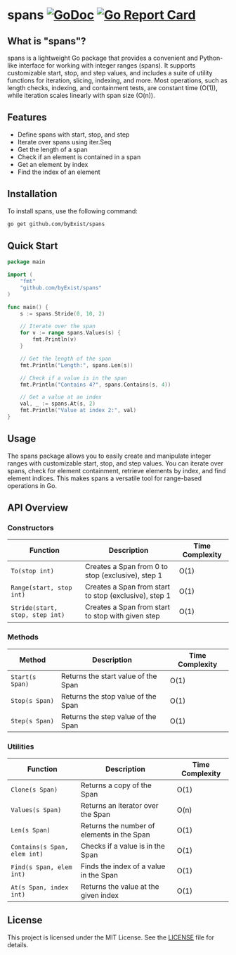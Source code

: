 # spans [![GoDoc](https://pkg.go.dev/badge/github.com/byExist/spans.svg)](https://pkg.go.dev/github.com/byExist/spans) [![Go Report Card](https://goreportcard.com/badge/github.com/byExist/spans)](https://goreportcard.com/report/github.com/byExist/spans) 

## What is "spans"?

spans is a lightweight Go package that provides a convenient and Python-like interface for working with integer ranges (spans). It supports customizable start, stop, and step values, and includes a suite of utility functions for iteration, slicing, indexing, and more. Most operations, such as length checks, indexing, and containment tests, are constant time (O(1)), while iteration scales linearly with span size (O(n)).

## Features

- Define spans with start, stop, and step
- Iterate over spans using iter.Seq
- Get the length of a span
- Check if an element is contained in a span
- Get an element by index
- Find the index of an element

## Installation

To install spans, use the following command:

```bash
go get github.com/byExist/spans
```

## Quick Start

```go
package main

import (
	"fmt"
	"github.com/byExist/spans"
)

func main() {
	s := spans.Stride(0, 10, 2)

	// Iterate over the span
	for v := range spans.Values(s) {
		fmt.Println(v)
	}

	// Get the length of the span
	fmt.Println("Length:", spans.Len(s))

	// Check if a value is in the span
	fmt.Println("Contains 4?", spans.Contains(s, 4))

	// Get a value at an index
	val, _ := spans.At(s, 2)
	fmt.Println("Value at index 2:", val)
}
```

## Usage

The spans package allows you to easily create and manipulate integer ranges with customizable start, stop, and step values. You can iterate over spans, check for element containment, retrieve elements by index, and find element indices. This makes spans a versatile tool for range-based operations in Go.

## API Overview

### Constructors

| Function | Description | Time Complexity |
|----------|-------------|------------------|
| `To(stop int)` | Creates a Span from 0 to stop (exclusive), step 1 | O(1) |
| `Range(start, stop int)` | Creates a Span from start to stop (exclusive), step 1 | O(1) |
| `Stride(start, stop, step int)` | Creates a Span from start to stop with given step | O(1) |

### Methods

| Method | Description | Time Complexity |
|--------|-------------|------------------|
| `Start(s Span)` | Returns the start value of the Span | O(1) |
| `Stop(s Span)` | Returns the stop value of the Span | O(1) |
| `Step(s Span)` | Returns the step value of the Span | O(1) |

### Utilities

| Function | Description | Time Complexity |
|----------|-------------|------------------|
| `Clone(s Span)` | Returns a copy of the Span | O(1) |
| `Values(s Span)` | Returns an iterator over the Span | O(n) |
| `Len(s Span)` | Returns the number of elements in the Span | O(1) |
| `Contains(s Span, elem int)` | Checks if a value is in the Span | O(1) |
| `Find(s Span, elem int)` | Finds the index of a value in the Span | O(1) |
| `At(s Span, index int)` | Returns the value at the given index | O(1) |

## License

This project is licensed under the MIT License. See the [LICENSE](LICENSE) file for details.
